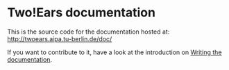 Two!Ears documentation
======================

This is the source code for the documentation hosted at:
http://twoears.aipa.tu-berlin.de/doc/

If you want to contribute to it, have a look at the introduction on
[Writing the documentation](http://twoears.aipa.tu-berlin.de/doc/dev/writing-documentation.html).
